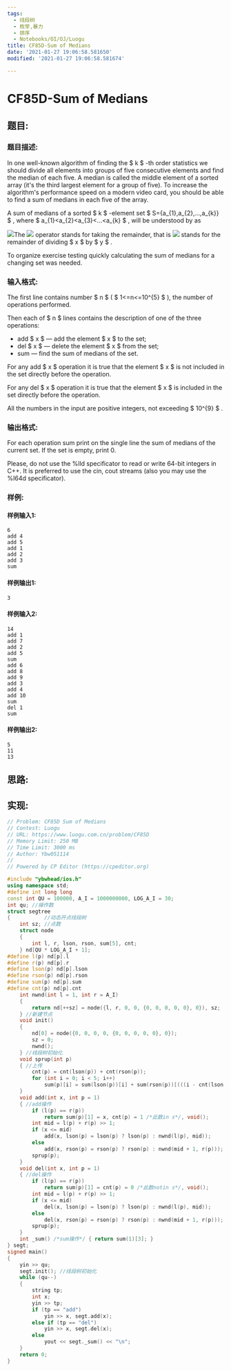 ```yaml
---
tags: 
  - 线段树
  - 枚举,暴力
  - 排序
  - Notebooks/OI/OJ/Luogu
title: CF85D-Sum of Medians
date: '2021-01-27 19:06:58.581650'
modified: '2021-01-27 19:06:58.581674'

---
```

# CF85D-Sum of Medians
## 题目:
### 题目描述:
In one well-known algorithm of finding the $ k $ -th order statistics we should divide all elements into groups of five consecutive elements and find the median of each five. A median is called the middle element of a sorted array (it's the third largest element for a group of five). To increase the algorithm's performance speed on a modern video card, you should be able to find a sum of medians in each five of the array.

A sum of medians of a sorted $ k $ -element set $ S={a_{1},a_{2},...,a_{k}} $ , where $ a_{1}&lt;a_{2}&lt;a_{3}&lt;...&lt;a_{k} $ , will be understood by as

![](https://cdn.luogu.com.cn/upload/vjudge_pic/CF85D/ade3397df6e8978ddadfc100b4ccb88beefd1e3f.png)The ![](https://cdn.luogu.com.cn/upload/vjudge_pic/CF85D/99fd5677ca5c02520be7595d9b1eaf3e9972e601.png) operator stands for taking the remainder, that is ![](https://cdn.luogu.com.cn/upload/vjudge_pic/CF85D/cb1d84ad58154eb7ea26b65d1ae0039570db9bb6.png) stands for the remainder of dividing $ x $ by $ y $ .

To organize exercise testing quickly calculating the sum of medians for a changing set was needed.
### 输入格式:
The first line contains number $ n $ ( $ 1<=n<=10^{5} $ ), the number of operations performed.

Then each of $ n $ lines contains the description of one of the three operations:

- add $ x $  — add the element $ x $ to the set;
- del $ x $  — delete the element $ x $ from the set;
- sum — find the sum of medians of the set.

For any add $ x $  operation it is true that the element $ x $ is not included in the set directly before the operation.

For any del $ x $  operation it is true that the element $ x $ is included in the set directly before the operation.

All the numbers in the input are positive integers, not exceeding $ 10^{9} $ .
### 输出格式:
For each operation sum print on the single line the sum of medians of the current set. If the set is empty, print 0.

Please, do not use the %lld specificator to read or write 64-bit integers in C++. It is preferred to use the cin, cout streams (also you may use the %I64d specificator).
### 样例:
#### 样例输入1:
```
6
add 4
add 5
add 1
add 2
add 3
sum

```
#### 样例输出1:
```
3

```
#### 样例输入2:
```
14
add 1
add 7
add 2
add 5
sum
add 6
add 8
add 9
add 3
add 4
add 10
sum
del 1
sum

```
#### 样例输出2:
```
5
11
13

```
## 思路:

## 实现:
```cpp
// Problem: CF85D Sum of Medians
// Contest: Luogu
// URL: https://www.luogu.com.cn/problem/CF85D
// Memory Limit: 250 MB
// Time Limit: 3000 ms
// Author: Ybw051114
//
// Powered by CP Editor (https://cpeditor.org)

#include "ybwhead/ios.h"
using namespace std;
#define int long long
const int QU = 100000, A_I = 1000000000, LOG_A_I = 30;
int qu; //操作数
struct segtree
{           //动态开点线段树
    int sz; //点数
    struct node
    {
        int l, r, lson, rson, sum[5], cnt;
    } nd[QU * LOG_A_I + 1];
#define l(p) nd[p].l
#define r(p) nd[p].r
#define lson(p) nd[p].lson
#define rson(p) nd[p].rson
#define sum(p) nd[p].sum
#define cnt(p) nd[p].cnt
    int nwnd(int l = 1, int r = A_I)
    {
        return nd[++sz] = node({l, r, 0, 0, {0, 0, 0, 0, 0}, 0}), sz;
    } //新建节点
    void init()
    {
        nd[0] = node({0, 0, 0, 0, {0, 0, 0, 0, 0}, 0});
        sz = 0;
        nwnd();
    } //线段树初始化
    void sprup(int p)
    { //上传
        cnt(p) = cnt(lson(p)) + cnt(rson(p));
        for (int i = 0; i < 5; i++)
            sum(p)[i] = sum(lson(p))[i] + sum(rson(p))[(((i - cnt(lson(p))) % 5) + 5) % 5];
    }
    void add(int x, int p = 1)
    { //add操作
        if (l(p) == r(p))
            return sum(p)[1] = x, cnt(p) = 1 /*此数in s*/, void();
        int mid = l(p) + r(p) >> 1;
        if (x <= mid)
            add(x, lson(p) = lson(p) ? lson(p) : nwnd(l(p), mid));
        else
            add(x, rson(p) = rson(p) ? rson(p) : nwnd(mid + 1, r(p)));
        sprup(p);
    }
    void del(int x, int p = 1)
    { //del操作
        if (l(p) == r(p))
            return sum(p)[1] = cnt(p) = 0 /*此数notin s*/, void();
        int mid = l(p) + r(p) >> 1;
        if (x <= mid)
            del(x, lson(p) = lson(p) ? lson(p) : nwnd(l(p), mid));
        else
            del(x, rson(p) = rson(p) ? rson(p) : nwnd(mid + 1, r(p)));
        sprup(p);
    }
    int _sum() /*sum操作*/ { return sum(1)[3]; }
} segt;
signed main()
{
    yin >> qu;
    segt.init(); //线段树初始化
    while (qu--)
    {
        string tp;
        int x;
        yin >> tp;
        if (tp == "add")
            yin >> x, segt.add(x);
        else if (tp == "del")
            yin >> x, segt.del(x);
        else
            yout << segt._sum() << "\n";
    }
    return 0;
}

```
